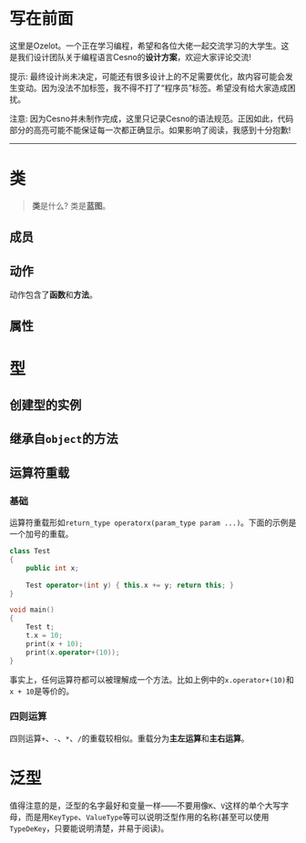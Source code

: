 写在前面
================

这里是Ozelot。一个正在学习编程，希望和各位大佬一起交流学习的大学生。这是我们设计团队关于编程语言Cesno的**设计方案**，欢迎大家评论交流!

提示: 最终设计尚未决定，可能还有很多设计上的不足需要优化，故内容可能会发生变动。因为没法不加标签，我不得不打了“程序员”标签。希望没有给大家造成困扰。

注意: 因为Cesno并未制作完成，这里只记录Cesno的语法规范。正因如此，代码部分的高亮可能不能保证每一次都正确显示。如果影响了阅读，我感到十分抱歉!

----

# 类

> **类**是什么? 类是**蓝图**。



## 成员



## 动作

动作包含了**函数**和**方法**。

## 属性



# 型

## 创建型的实例



## 继承自`object`的方法



## 运算符重载



### 基础

运算符重载形如`return_type operatorx(param_type param ...)`。下面的示例是一个加号的重载。

```c++
class Test
{
    public int x;
    
    Test operator+(int y) { this.x += y; return this; }
}

void main()
{
    Test t;
    t.x = 10;
    print(x + 10);
    print(x.operator+(10));
}
```

事实上，任何运算符都可以被理解成一个方法。比如上例中的`x.operator+(10)`和`x + 10`是等价的。

### 四则运算

四则运算`+`、`-`、`*`、`/`的重载较相似。重载分为**主左运算**和**主右运算**。



# 泛型



值得注意的是，泛型的名字最好和变量一样——不要用像`K`、`V`这样的单个大写字母，而是用`KeyType`、`ValueType`等可以说明泛型作用的名称(甚至可以使用`TypeDeKey`，只要能说明清楚，并易于阅读)。
